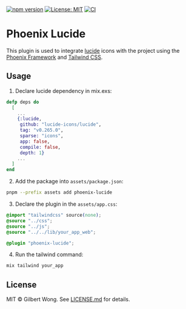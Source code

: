 [![npm version](https://img.shields.io/npm/v/phoenix-lucide)](https://www.npmjs.com/package/phoenix-lucide)
[![License: MIT](https://img.shields.io/badge/License-MIT-blue.svg)](LICENSE.md)
[![CI](https://github.com/gilbertwong96/phoenix-lucide/actions/workflows/ci.yml/badge.svg)](https://github.com/gilbertwong96/phoenix-lucide/actions/workflows/ci.yml)

# Phoenix Lucide

This plugin is used to integrate [lucide][lucide] icons with the project using the
[Phoenix Framework][phoenix-framework] and [Tailwind CSS][tailwind].


## Usage

1. Declare lucide dependency in mix.exs:

``` elixir
defp deps do
  [
    ...
    {:lucide,
     github: "lucide-icons/lucide",
     tag: "v0.265.0",
     sparse: "icons",
     app: false,
     compile: false,
     depth: 1}
    ...
  ]
end
```

2. Add the package into `assets/package.json`:

```bash
pnpm --prefix assets add phoenix-lucide
```

3. Declare the plugin in the `assets/app.css`:

``` css
@import "tailwindcss" source(none);
@source "../css";
@source "../js";
@source "../../lib/your_app_web";

@plugin "phoenix-lucide";
```

4. Run the tailwind command:

```js
mix tailwind your_app
```

## License

MIT © Gilbert Wong. See [LICENSE.md](LICENSE.md) for details.

[lucide]: https://lucide.dev
[phoenix-framework]: https://www.phoenixframework.org
[tailwind]: https://tailwindcss.com
